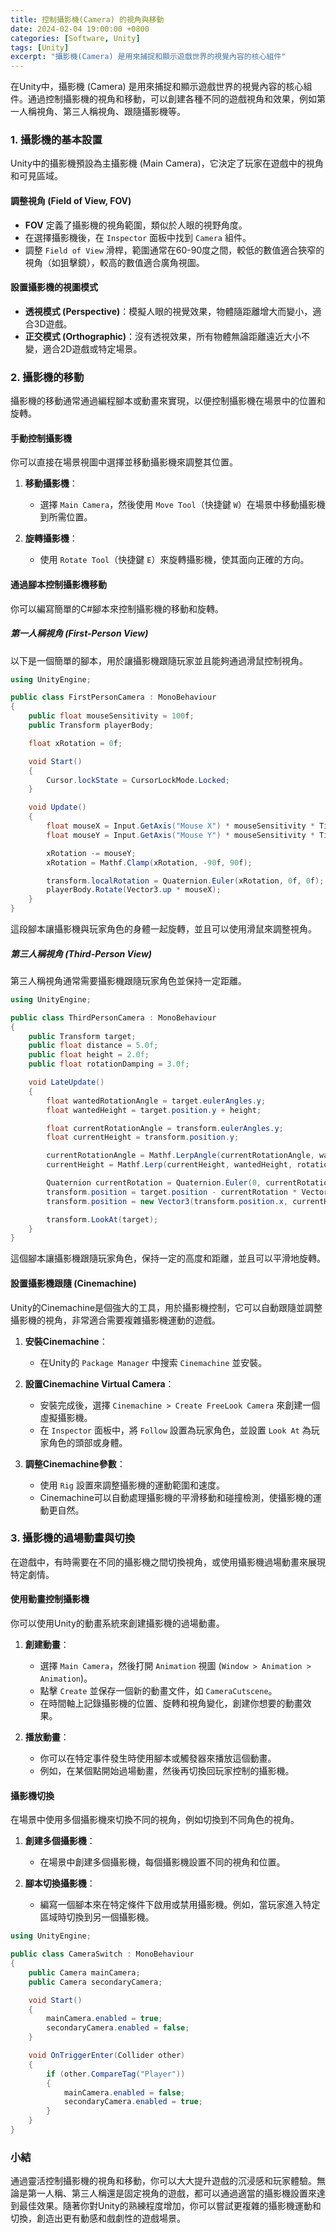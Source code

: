 ```yaml
---
title: 控制攝影機(Camera) 的視角與移動
date: 2024-02-04 19:00:00 +0800
categories: [Software, Unity]
tags: [Unity] 
excerpt: "攝影機(Camera) 是用來捕捉和顯示遊戲世界的視覺內容的核心組件"
---
```


在Unity中，攝影機 (Camera) 是用來捕捉和顯示遊戲世界的視覺內容的核心組件。通過控制攝影機的視角和移動，可以創建各種不同的遊戲視角和效果，例如第一人稱視角、第三人稱視角、跟隨攝影機等。

### 1. **攝影機的基本設置**

Unity中的攝影機預設為主攝影機 (Main Camera)，它決定了玩家在遊戲中的視角和可見區域。

#### **調整視角 (Field of View, FOV)**
- **FOV** 定義了攝影機的視角範圍，類似於人眼的視野角度。
- 在選擇攝影機後，在 `Inspector` 面板中找到 `Camera` 組件。
- 調整 `Field of View` 滑桿，範圍通常在60-90度之間，較低的數值適合狹窄的視角（如狙擊鏡），較高的數值適合廣角視圖。

#### **設置攝影機的視圖模式**
- **透視模式 (Perspective)**：模擬人眼的視覺效果，物體隨距離增大而變小，適合3D遊戲。
- **正交模式 (Orthographic)**：沒有透視效果，所有物體無論距離遠近大小不變，適合2D遊戲或特定場景。

### 2. **攝影機的移動**

攝影機的移動通常通過編程腳本或動畫來實現，以便控制攝影機在場景中的位置和旋轉。

#### **手動控制攝影機**
你可以直接在場景視圖中選擇並移動攝影機來調整其位置。

1. **移動攝影機**：
   - 選擇 `Main Camera`，然後使用 `Move Tool`（快捷鍵 `W`）在場景中移動攝影機到所需位置。

2. **旋轉攝影機**：
   - 使用 `Rotate Tool`（快捷鍵 `E`）來旋轉攝影機，使其面向正確的方向。

#### **通過腳本控制攝影機移動**

你可以編寫簡單的C#腳本來控制攝影機的移動和旋轉。

##### **第一人稱視角 (First-Person View)**
以下是一個簡單的腳本，用於讓攝影機跟隨玩家並且能夠通過滑鼠控制視角。

```csharp
using UnityEngine;

public class FirstPersonCamera : MonoBehaviour
{
    public float mouseSensitivity = 100f;
    public Transform playerBody;

    float xRotation = 0f;

    void Start()
    {
        Cursor.lockState = CursorLockMode.Locked;
    }

    void Update()
    {
        float mouseX = Input.GetAxis("Mouse X") * mouseSensitivity * Time.deltaTime;
        float mouseY = Input.GetAxis("Mouse Y") * mouseSensitivity * Time.deltaTime;

        xRotation -= mouseY;
        xRotation = Mathf.Clamp(xRotation, -90f, 90f);

        transform.localRotation = Quaternion.Euler(xRotation, 0f, 0f);
        playerBody.Rotate(Vector3.up * mouseX);
    }
}
```

這段腳本讓攝影機與玩家角色的身體一起旋轉，並且可以使用滑鼠來調整視角。

##### **第三人稱視角 (Third-Person View)**
第三人稱視角通常需要攝影機跟隨玩家角色並保持一定距離。

```csharp
using UnityEngine;

public class ThirdPersonCamera : MonoBehaviour
{
    public Transform target;
    public float distance = 5.0f;
    public float height = 2.0f;
    public float rotationDamping = 3.0f;

    void LateUpdate()
    {
        float wantedRotationAngle = target.eulerAngles.y;
        float wantedHeight = target.position.y + height;

        float currentRotationAngle = transform.eulerAngles.y;
        float currentHeight = transform.position.y;

        currentRotationAngle = Mathf.LerpAngle(currentRotationAngle, wantedRotationAngle, rotationDamping * Time.deltaTime);
        currentHeight = Mathf.Lerp(currentHeight, wantedHeight, rotationDamping * Time.deltaTime);

        Quaternion currentRotation = Quaternion.Euler(0, currentRotationAngle, 0);
        transform.position = target.position - currentRotation * Vector3.forward * distance;
        transform.position = new Vector3(transform.position.x, currentHeight, transform.position.z);

        transform.LookAt(target);
    }
}
```

這個腳本讓攝影機跟隨玩家角色，保持一定的高度和距離，並且可以平滑地旋轉。

#### **設置攝影機跟隨 (Cinemachine)**
Unity的Cinemachine是個強大的工具，用於攝影機控制，它可以自動跟隨並調整攝影機的視角，非常適合需要複雜攝影機運動的遊戲。

1. **安裝Cinemachine**：
   - 在Unity的 `Package Manager` 中搜索 `Cinemachine` 並安裝。

2. **設置Cinemachine Virtual Camera**：
   - 安裝完成後，選擇 `Cinemachine > Create FreeLook Camera` 來創建一個虛擬攝影機。
   - 在 `Inspector` 面板中，將 `Follow` 設置為玩家角色，並設置 `Look At` 為玩家角色的頭部或身體。

3. **調整Cinemachine參數**：
   - 使用 `Rig` 設置來調整攝影機的運動範圍和速度。
   - Cinemachine可以自動處理攝影機的平滑移動和碰撞檢測，使攝影機的運動更自然。

### 3. **攝影機的過場動畫與切換**

在遊戲中，有時需要在不同的攝影機之間切換視角，或使用攝影機過場動畫來展現特定劇情。

#### **使用動畫控制攝影機**

你可以使用Unity的動畫系統來創建攝影機的過場動畫。

1. **創建動畫**：
   - 選擇 `Main Camera`，然後打開 `Animation` 視圖 (`Window > Animation > Animation`)。
   - 點擊 `Create` 並保存一個新的動畫文件，如 `CameraCutscene`。
   - 在時間軸上記錄攝影機的位置、旋轉和視角變化，創建你想要的動畫效果。

2. **播放動畫**：
   - 你可以在特定事件發生時使用腳本或觸發器來播放這個動畫。
   - 例如，在某個點開始過場動畫，然後再切換回玩家控制的攝影機。

#### **攝影機切換**
在場景中使用多個攝影機來切換不同的視角，例如切換到不同角色的視角。

1. **創建多個攝影機**：
   - 在場景中創建多個攝影機，每個攝影機設置不同的視角和位置。

2. **腳本切換攝影機**：
   - 編寫一個腳本來在特定條件下啟用或禁用攝影機。例如，當玩家進入特定區域時切換到另一個攝影機。

```csharp
using UnityEngine;

public class CameraSwitch : MonoBehaviour
{
    public Camera mainCamera;
    public Camera secondaryCamera;

    void Start()
    {
        mainCamera.enabled = true;
        secondaryCamera.enabled = false;
    }

    void OnTriggerEnter(Collider other)
    {
        if (other.CompareTag("Player"))
        {
            mainCamera.enabled = false;
            secondaryCamera.enabled = true;
        }
    }
}
```

### 小結

通過靈活控制攝影機的視角和移動，你可以大大提升遊戲的沉浸感和玩家體驗。無論是第一人稱、第三人稱還是固定視角的遊戲，都可以通過適當的攝影機設置來達到最佳效果。隨著你對Unity的熟練程度增加，你可以嘗試更複雜的攝影機運動和切換，創造出更有動感和戲劇性的遊戲場景。
